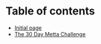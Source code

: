 # Table of contents

* [Initial page](README.md)
* [The 30 Day Metta Challenge](the-30-day-metta-challenge.md)

